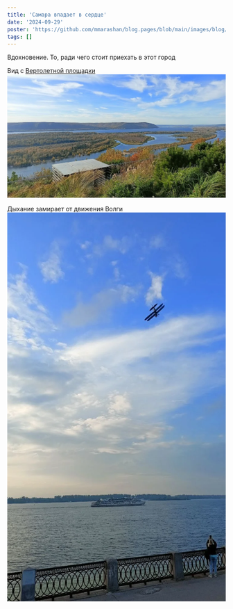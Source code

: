 ```yaml
---
title: 'Самара впадает в сердце'
date: '2024-09-29'
poster: 'https://github.com/mmarashan/blog.pages/blob/main/images/blog/2024.09-samara/min.webp?raw=true'
tags: []
---
```


Вдохновение. То, ради чего стоит приехать в этот город

Вид с [Вертолетной площадки](https://yandex.ru/maps/-/CDtwiNlN)
![alt text](https://github.com/mmarashan/blog.pages/blob/main/images/blog/2024.09-samara/1.webp?raw=true)

Дыхание замирает от движения Волги
![alt text](https://github.com/mmarashan/blog.pages/blob/main/images/blog/2024.09-samara/2.webp?raw=true)
